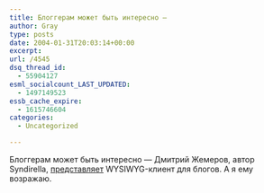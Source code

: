 ```yaml
---
title: Блоггерам может быть интересно —
author: Gray
type: posts
date: 2004-01-31T20:03:14+00:00
excerpt:
url: /4545
dsq_thread_id:
  - 55904127
esml_socialcount_LAST_UPDATED:
  - 1497149523
essb_cache_expire:
  - 1615746604
categories:
  - Uncategorized

---
```








Блоггерам может быть интересно &#8212; Дмитрий Жемеров, автор Syndirella, <a href="http://www.livejournal.com/users/yole/193293.html" target="_blank">представляет</a> WYSIWYG-клиент для блогов. А я ему возражаю.